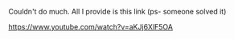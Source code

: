 Couldn't do much. All I provide is this link (ps- someone solved it)

https://www.youtube.com/watch?v=aKJj6XlF5OA